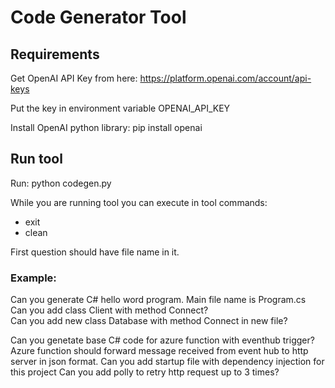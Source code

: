 # Code Generator Tool
## Requirements
Get OpenAI API Key from here: https://platform.openai.com/account/api-keys

Put the key in environment variable OPENAI_API_KEY

Install OpenAI python library: pip install openai

## Run tool
Run: python codegen.py

While you are running tool you can execute in tool commands:
- exit
- clean

First question should have file name in it.

### Example:

Can you generate C# hello word program. Main file name is Program.cs \
Can you add class Client with method Connect? \
Can you add new class Database with method Connect in new file?

Can you genetate base C# code for azure function with eventhub trigger?
Azure function should forward message received from event hub to http server in json format.
Can you add startup file with dependency injection for this project
Can you add polly to retry http request up to 3 times?